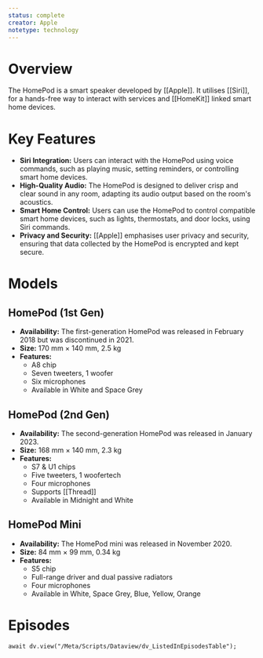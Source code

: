 ```yaml
---
status: complete
creator: Apple
notetype: technology
---
```

# Overview
The HomePod is a smart speaker developed by [[Apple]]. It utilises [[Siri]], for a hands-free way to interact with services and [[HomeKit]] linked smart home devices.

# Key Features
- **Siri Integration:** Users can interact with the HomePod using voice commands, such as playing music, setting reminders, or controlling smart home devices.
- **High-Quality Audio:** The HomePod is designed to deliver crisp and clear sound in any room, adapting its audio output based on the room's acoustics.
- **Smart Home Control:** Users can use the HomePod to control compatible smart home devices, such as lights, thermostats, and door locks, using Siri commands.
- **Privacy and Security:** [[Apple]] emphasises user privacy and security, ensuring that data collected by the HomePod is encrypted and kept secure.

# Models

## HomePod (1st Gen)
- **Availability:** The first-generation HomePod was released in February 2018 but was discontinued in 2021.
- **Size:** 170 mm × 140 mm, 2.5 kg
- **Features:**
	- A8 chip
	- Seven tweeters, 1 woofer
	- Six microphones
	- Available in White and Space Grey

## HomePod (2nd Gen)
- **Availability:** The second-generation HomePod was released in January 2023.
- **Size:** 168 mm × 140 mm, 2.3 kg
- **Features:**
	- S7 & U1 chips
	- Five tweeters, 1 woofertech
	- Four microphones
	- Supports [[Thread]]
	- Available in Midnight and White

## HomePod Mini
- **Availability:** The HomePod mini was released in November 2020.
- **Size:** 84 mm × 99 mm, 0.34 kg
- **Features:**
	- S5 chip
	- Full-range driver and dual passive radiators
	- Four microphones
	- Available in White, Space Grey, Blue, Yellow, Orange

# Episodes
```dataviewjs
await dv.view("/Meta/Scripts/Dataview/dv_ListedInEpisodesTable");
```
